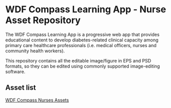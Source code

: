 
# WDF Compass Learning App - Nurse Asset Repository 

The WDF Compass Learning App is a progressive web app that provides educational content to
develop diabetes-related clinical capacity among primary care healthcare professionals (i.e.
medical officers, nurses and community health workers).

This repository contains all the editable image/figure in EPS and PSD formats, so they can be edited using commonly supported image-editing software.

## Asset list

[WDF Compass Nurses Assets]()

